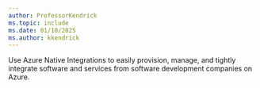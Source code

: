 ```yaml
---
author: ProfessorKendrick
ms.topic: include
ms.date: 01/10/2025
ms.author: kkendrick
---
```


Use Azure Native Integrations to easily provision, manage, and tightly integrate software and services from software development companies on Azure.